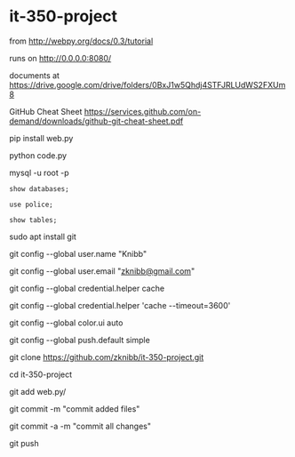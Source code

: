 # it-350-project

from http://webpy.org/docs/0.3/tutorial

runs on http://0.0.0.0:8080/

documents at https://drive.google.com/drive/folders/0BxJ1w5Qhdj4STFJRLUdWS2FXUm8

GitHub Cheat Sheet https://services.github.com/on-demand/downloads/github-git-cheat-sheet.pdf


pip install web.py

python code.py

mysql -u root -p
    
	show databases;
	
	use police;
    
	show tables;    

sudo apt install git

git config --global user.name "Knibb"

git config --global user.email "zknibb@gmail.com"

git config --global credential.helper cache

git config --global credential.helper 'cache --timeout=3600'

git config --global color.ui auto

git config --global push.default simple

git clone https://github.com/zknibb/it-350-project.git

cd it-350-project

git add web.py/

git commit -m "commit added files"

git commit -a -m "commit all changes"

git push
